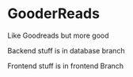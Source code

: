 # GooderReads
Like Goodreads but more good

Backend stuff is in database branch

Frontend stuff is in frontend Branch
